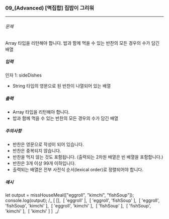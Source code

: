 ### 09\_(Advanced) [멱집합] 집밥이 그리워

---

###### 문제

Array 타입을 리턴해야 합니다.
밥과 함께 먹을 수 있는 반찬의 모든 경우의 수가 담긴 배열

##### 입력

인자 1: sideDishes

- String 타입의 영문으로 된 반찬이 나열되어 있는 배열

##### 출력

- Array 타입을 리턴해야 합니다.
- 밥과 함께 먹을 수 있는 반찬의 모든 경우의 수가 담긴 배열

##### 주의사항

- 반찬은 영문으로 작성이 되어 있습니다.
- 반찬은 중복되지 않습니다.
- 반찬을 먹지 않는 것도 포함됩니다. (출력되는 2차원 배열은 빈 배열을 포함합니다.)
- 반찬은 3개 이상 99개 이하입니다.
- 출력되는 배열은 전부 사전식 순서(lexical order)로 정렬되어야 합니다.

##### 예시

let output = missHouseMeal(["eggroll", "kimchi", "fishSoup"]);
console.log(output);
/_
[ [], 
[ 'eggroll' ], 
[ 'eggroll', 'fishSoup' ], 
[ 'eggroll', 'fishSoup', 'kimchi' ], 
[ 'eggroll', 'kimchi' ], 
[ 'fishSoup' ], 
[ 'fishSoup', 'kimchi' ], 
[ 'kimchi' ]
] 
_/
